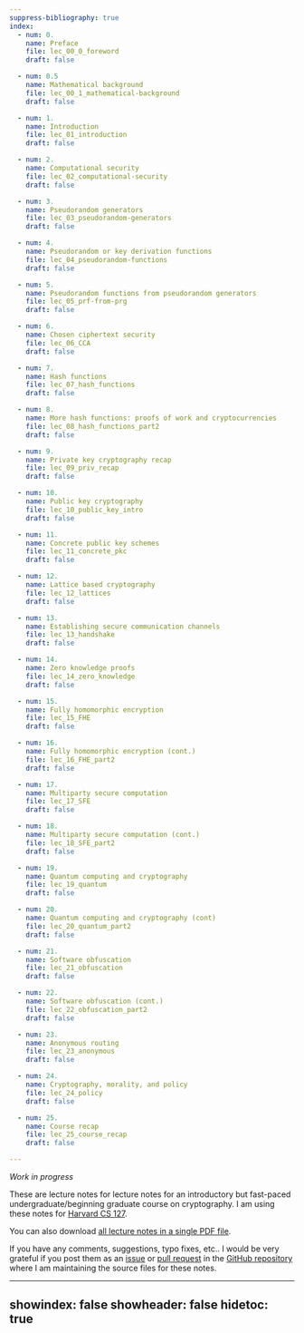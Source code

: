 ```yaml
---
suppress-bibliography: true
index:
  - num: 0.
    name: Preface
    file: lec_00_0_foreword
    draft: false

  - num: 0.5
    name: Mathematical background
    file: lec_00_1_mathematical-background
    draft: false

  - num: 1.
    name: Introduction
    file: lec_01_introduction
    draft: false

  - num: 2.
    name: Computational security    
    file: lec_02_computational-security
    draft: false

  - num: 3.
    name: Pseudorandom generators   
    file: lec_03_pseudorandom-generators        
    draft: false

  - num: 4.
    name: Pseudorandom or key derivation functions
    file: lec_04_pseudorandom-functions
    draft: false

  - num: 5.
    name: Pseudorandom functions from pseudorandom generators   
    file: lec_05_prf-from-prg
    draft: false

  - num: 6.
    name: Chosen ciphertext security
    file: lec_06_CCA
    draft: false

  - num: 7.
    name: Hash functions
    file: lec_07_hash_functions
    draft: false

  - num: 8.
    name: More hash functions: proofs of work and cryptocurrencies  
    file: lec_08_hash_functions_part2
    draft: false

  - num: 9.
    name: Private key cryptography recap    
    file: lec_09_priv_recap
    draft: false

  - num: 10.
    name: Public key cryptography
    file: lec_10_public_key_intro
    draft: false

  - num: 11.
    name: Concrete public key schemes
    file: lec_11_concrete_pkc
    draft: false

  - num: 12.
    name: Lattice based cryptography    
    file: lec_12_lattices
    draft: false

  - num: 13.
    name: Establishing secure communication channels
    file: lec_13_handshake
    draft: false

  - num: 14.
    name: Zero knowledge proofs
    file: lec_14_zero_knowledge
    draft: false

  - num: 15.
    name: Fully homomorphic encryption
    file: lec_15_FHE
    draft: false

  - num: 16.
    name: Fully homomorphic encryption (cont.)
    file: lec_16_FHE_part2
    draft: false

  - num: 17.
    name: Multiparty secure computation
    file: lec_17_SFE
    draft: false

  - num: 18.
    name: Multiparty secure computation (cont.)
    file: lec_18_SFE_part2
    draft: false  

  - num: 19.
    name: Quantum computing and cryptography
    file: lec_19_quantum
    draft: false

  - num: 20.
    name: Quantum computing and cryptography (cont)
    file: lec_20_quantum_part2
    draft: false

  - num: 21.
    name: Software obfuscation
    file: lec_21_obfuscation
    draft: false

  - num: 22.
    name: Software obfuscation (cont.)
    file: lec_22_obfuscation_part2
    draft: false

  - num: 23.
    name: Anonymous routing
    file: lec_23_anonymous
    draft: false

  - num: 24.
    name: Cryptography, morality, and policy
    file: lec_24_policy
    draft: false

  - num: 25.
    name: Course recap
    file: lec_25_course_recap
    draft: false

---
```


_Work in progress_

These are lecture notes for lecture notes for an introductory but fast-paced undergraduate/beginning graduate course on cryptography.
I am using these notes for [Harvard CS 127](http://cs127.boazbarak.org).


You can also download [all lecture notes in a single PDF file](lnotes_book.pdf).


If you have any comments, suggestions, typo fixes, etc.. I would be very grateful if you post them as an [issue](https://github.com/boazbk/crypto/issues) or [pull request](https://github.com/boazbk/crypto/pulls) in the [GitHub repository](https://github.com/boazbk/crypto) where I am maintaining the source files for these notes.


---
showindex: false
showheader: false
hidetoc: true
---

